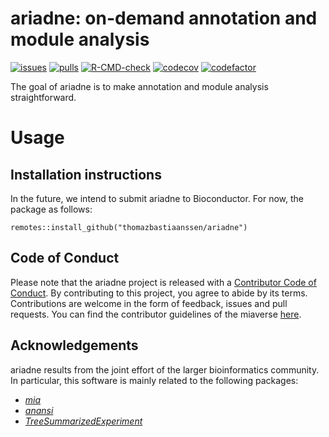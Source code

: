 # ariadne: on-demand annotation and module analysis

[![issues](https://img.shields.io/github/issues/thomazbastiaanssen/ariadne)](https://github.com/thomazbastiaanssen/ariadne/issues)
[![pulls](https://img.shields.io/github/issues-pr/thomazbastiaanssen/ariadne)](https://github.com/thomazbastiaanssen/ariadne/pulls)
[![R-CMD-check](https://github.com/thomazbastiaanssen/ariadne/workflows/build/badge.svg)](https://github.com/thomazbastiaanssen/ariadne/actions)
[![codecov](https://codecov.io/gh/thomazbastiaanssen/ariadne/branch/devel/graph/badge.svg)](https://app.codecov.io/gh/thomazbastiaanssen/ariadne?branch=devel)
[![codefactor](https://www.codefactor.io/repository/github/thomazbastiaanssen/ariadne/badge)](https://www.codefactor.io/repository/github/thomazbastiaanssen/ariadne)

The goal of ariadne is to make annotation and module analysis straightforward.

# Usage

## Installation instructions

In the future, we intend to submit ariadne to Bioconductor. For now, the package
as follows:

```
remotes::install_github("thomazbastiaanssen/ariadne")
```

## Code of Conduct

Please note that the ariadne project is released with a
[Contributor Code of Conduct](https://bioconductor.org/about/code-of-conduct/).
By contributing to this project, you agree to abide by its terms. Contributions
are welcome in the form of feedback, issues and pull requests. You can find the
contributor guidelines of the miaverse
[here](https://github.com/microbiome/mia/blob/devel/CONTRIBUTING.md).

## Acknowledgements

ariadne results from the joint effort of the larger bioinformatics community. In
particular, this software is mainly related to the following packages:

- [_mia_](https://bioconductor.org/packages/release/bioc/html/mia.html)
- [_anansi_](https://github.com/thomazbastiaanssen/anansi/)
- [_TreeSummarizedExperiment_](https://www.bioconductor.org/packages/release/bioc/html/TreeSummarizedExperiment.html)